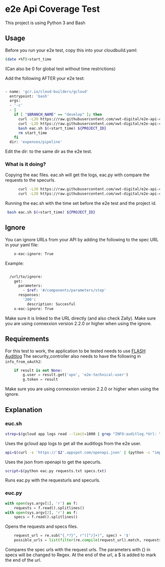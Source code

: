 # e2e Api Coverage Test

This project is using Python 3 and Bash

## Usage

Before you run your e2e test, copy this into your cloudbuild.yaml:

```bash
(date +%T)>start_time 
```
(Can also be 0 for global test without time restrictions)


Add the following AFTER your e2e test:

```bash

- name: 'gcr.io/cloud-builders/gcloud'
  entrypoint: 'bash'
  args:
  - '-c'
  - |
    if [ "$BRANCH_NAME" == "develop" ]; then
      curl -LJO https://raw.githubusercontent.com/vwt-digital/e2e-api-coverage/develop/test/eac.sh
      curl -LJO https://raw.githubusercontent.com/vwt-digital/e2e-api-coverage/develop/test/eac.py
      bash eac.sh $(<start_time) ${PROJECT_ID}
      rm start_time
    fi
  dir: 'expenses/pipeline'

```
Edit the dir: to the same dir as the e2e test.

### What is it doing?

Copying the eac files. eac.sh will get the logs, eac.py with compare the requests to the specurls.

```bash
      curl -LJO https://raw.githubusercontent.com/vwt-digital/e2e-api-coverage/develop/test/eac.sh
      curl -LJO https://raw.githubusercontent.com/vwt-digital/e2e-api-coverage/develop/test/eac.py
```

Running the eac.sh with the time set before the e2e test and the project id.
```bash
 bash eac.sh $(<start_time) ${PROJECT_ID} 
```

## Ignore

You can ignore URLs from your API by adding the following to the spec URL in your yaml file:
```bash
    x-eac-ignore: True
```

Example:
```bash

  /url/to/ignore:
    get:
      parameters:
        - $ref: '#/components/parameters/step'
      responses:
        '200':
          description: Succesful
    x-eac-ignore: True

```

Make sure it is linked to the URL directly (and also check Zally).
Make sure you are using connexxion version 2.2.0 or higher when using the ignore.

## Requirements
For this test to work, the application to be tested needs to use [FLASH Auditlog](https://github.com/vwt-digital/flask-auditlog)
The security_controller also needs to have the following in ```info_from_oAuth2```:
```python
    if result is not None:
        g.user = result.get('upn', 'e2e-technical-user')
        g.token = result
```

Make sure you are using connexxion version 2.2.0 or higher when using the ignore.

## Explanation

### euc.sh
```bash
strep=$(gcloud app logs read --limit=1000 | grep "INFO:auditlog.*Url: \(https://.*\) .*e2e-technical-user" | cut -d'|' -f 1 | cut -d" " -f2,7 | cut -d'/' -f1,4- | sed 's/https://' | sed 's/ /|/')
```
Uses the gcloud app logs to get all the auditlogs from the e2e user.

```bash
api=$(curl -s 'https://'$2'.appspot.com/openapi.json' | (python -c "import sys, json; print(' '.join(list(json.load(sys.stdin)['paths'].keys())))"))
```
Uses the json from openapi to get the specurls.

```bash
script=$(python eac.py requests.txt specs.txt)
```
Runs eac.py with the requesturls and specurls.

### euc.py
```python
with open(sys.argv[1], 'r') as f:
	requests = f.read().splitlines()
with open(sys.argv[2], 'r') as f:
	specs = f.read().splitlines()
```
Opens the requests and specs files.

```python
	request_url = re.sub("{.*?}", r"([^/]+)", spec) + '$'
	possible_urls = list(filter(re.compile(request_url).match, requests))
```
Compares the spec urls with the request urls. The parameters with {} in specs will be changed to Regex. At the end of the url, a $ is added to mark the end of the url.
